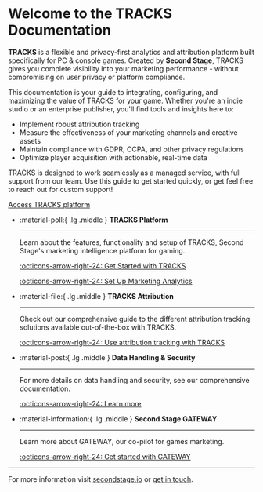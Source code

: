 <!-- Hero Section -->

<div class="hero">
<h1>Welcome to the TRACKS Documentation</h1>

  <p><strong>TRACKS</strong> is a flexible and privacy-first analytics and attribution platform built specifically for PC & console games. Created by 
   <strong>Second Stage</strong>, TRACKS gives you complete visibility into your marketing performance - without compromising on user privacy or platform compliance.
  </p>

  <p>This documentation is your guide to integrating, configuring, and maximizing the value of TRACKS for your game. Whether you're an indie studio or an enterprise 
    publisher, you'll find tools and insights here to:
  </p>

  <ul>
    <li>Implement robust attribution tracking</li>
    <li>Measure the effectiveness of your marketing channels and creative assets</li>
    <li>Maintain compliance with GDPR, CCPA, and other privacy regulations</li>
    <li>Optimize player acquisition with actionable, real-time data</li>
  </ul>

  <p>TRACKS is designed to work seamlessly as a managed service, with full support from our team. Use this guide to get started quickly, or get feel free to reach out for custom support!
  </p>
    <a href="https://tracks.secondstage.io/" class="cta-button">Access TRACKS platform</a>
</div>

<!-- Features Grid -->

<div class="grid cards" markdown>

-   :material-poll:{ .lg .middle } __TRACKS Platform__

    ---

    Learn about the features, functionality and setup of TRACKS, Second Stage's marketing intelligence platform for gaming.

    [:octicons-arrow-right-24: Get Started with TRACKS](/tracks/overview/)
    
    [:octicons-arrow-right-24: Set Up Marketing Analytics](/tracks/marketing-analytics/)

-   :material-file:{ .lg .middle } __TRACKS Attribution__

    ---

    Check out our comprehensive guide to the different attribution tracking solutions available out-of-the-box with TRACKS.

    [:octicons-arrow-right-24: Use attribution tracking with TRACKS](/tracks/attribution-tracking/)

-   :material-post:{ .lg .middle } __Data Handling & Security__

    ---

    For more details on data handling and security, see our comprehensive documentation.

    [:octicons-arrow-right-24: Learn more](/tracks/data-security/)


-   :material-information:{ .lg .middle } __Second Stage GATEWAY__

    ---

    Learn more about GATEWAY, our co-pilot for games marketing.

    [:octicons-arrow-right-24: Get started with GATEWAY](https://secondstage.io/gateway)

</div>

---

For more information visit [secondstage.io](https://secondstage.io) or [get in touch](https://secondstage.io/contact/).
